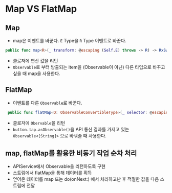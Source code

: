 # Map VS FlatMap

## Map
- map은 이벤트를 바꾼다. `E` Type을 `R` Type 이벤트로 바꾼다.
```swift
public func map<R>(_ transform: @escaping (Self.E) throws -> R) -> RxSwift.Observable<R>
```

- 클로저에 연산 값을 리턴
- `Observable`로 부터 방출되는 item을 (Observable이 아닌) 다른 타입으로 바꾸고 싶을 때 map을 사용한다.


## FlatMap
- 이벤트를 다른 `Observable`로 바꾼다.
```swift
 public func flatMap<O: ObservableConvertibleType>(_ selector: @escaping (E) throws -> O) -> Observable<O.E>
```

- 클로저에 `Obervable`을 리턴
- `button.tap.asObservable()`을 API 통신 결과를 가지고 있는 `Observable<[String]>` 으로 바꿔줄 때 사용한다.


## map, flatMap를 활용한 비동기 작업 순차 처리
- APIService에서 Observable<SomeModel>을 리턴하도록 구현
 - 스트림에서 flatMap을 통해 데이터를 획득
 - 얻어온 데이터를 map 또는 do(onNext:) 에서 처리하고난 후 적절한 값을 다음 스트림에 전달
